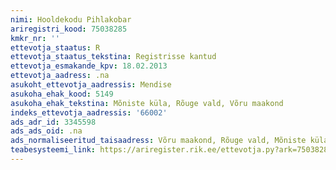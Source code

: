 ```yaml
---
nimi: Hooldekodu Pihlakobar
ariregistri_kood: 75038285
kmkr_nr: ''
ettevotja_staatus: R
ettevotja_staatus_tekstina: Registrisse kantud
ettevotja_esmakande_kpv: 18.02.2013
ettevotja_aadress: .na
asukoht_ettevotja_aadressis: Mendise
asukoha_ehak_kood: 5149
asukoha_ehak_tekstina: Mõniste küla, Rõuge vald, Võru maakond
indeks_ettevotja_aadressis: '66002'
ads_adr_id: 3345598
ads_ads_oid: .na
ads_normaliseeritud_taisaadress: Võru maakond, Rõuge vald, Mõniste küla, Mendise
teabesysteemi_link: https://ariregister.rik.ee/ettevotja.py?ark=75038285&ref=rekvisiidid
---
```

